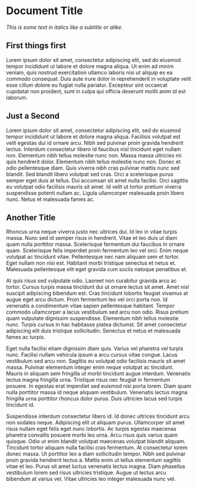 # Document Title

_This is some text in italics like a subtitle or alike._

## First things first

Lorem ipsum dolor sit amet, consectetur adipiscing elit, sed do eiusmod tempor incididunt ut labore et dolore magna aliqua. Ut enim ad minim veniam, quis nostrud exercitation ullamco laboris nisi ut aliquip ex ea commodo consequat. Duis aute irure dolor in reprehenderit in voluptate velit esse cillum dolore eu fugiat nulla pariatur. Excepteur sint occaecat cupidatat non proident, sunt in culpa qui officia deserunt mollit anim id est laborum.

## Just a Second

Lorem ipsum dolor sit amet, consectetur adipiscing elit, sed do eiusmod tempor incididunt ut labore et dolore magna aliqua. Facilisis volutpat est velit egestas dui id ornare arcu. Nibh sed pulvinar proin gravida hendrerit lectus. Interdum consectetur libero id faucibus nisl tincidunt eget nullam non. Elementum nibh tellus molestie nunc non. Massa massa ultricies mi quis hendrerit dolor. Elementum nibh tellus molestie nunc non. Donec et odio pellentesque diam. Quis viverra nibh cras pulvinar mattis nunc sed blandit. Sed blandit libero volutpat sed cras. Orci a scelerisque purus semper eget duis at tellus. Dui accumsan sit amet nulla facilisi. Orci sagittis eu volutpat odio facilisis mauris sit amet. Id velit ut tortor pretium viverra suspendisse potenti nullam ac. Ligula ullamcorper malesuada proin libero nunc. Netus et malesuada fames ac.

## Another Title

Rhoncus urna neque viverra justo nec ultrices dui. Id leo in vitae turpis massa. Nunc sed id semper risus in hendrerit. Vitae et leo duis ut diam quam nulla porttitor massa. Scelerisque fermentum dui faucibus in ornare quam. Scelerisque felis imperdiet proin fermentum leo vel orci. Enim neque volutpat ac tincidunt vitae. Pellentesque nec nam aliquam sem et tortor. Eget nullam non nisi est. Habitant morbi tristique senectus et netus et. Malesuada pellentesque elit eget gravida cum sociis natoque penatibus et.

At quis risus sed vulputate odio. Laoreet non curabitur gravida arcu ac tortor. Cursus turpis massa tincidunt dui ut ornare lectus sit amet. Amet nisl suscipit adipiscing bibendum est. Cras tincidunt lobortis feugiat vivamus at augue eget arcu dictum. Proin fermentum leo vel orci porta non. Id venenatis a condimentum vitae sapien pellentesque habitant. Tempor commodo ullamcorper a lacus vestibulum sed arcu non odio. Risus pretium quam vulputate dignissim suspendisse. Elementum nibh tellus molestie nunc. Turpis cursus in hac habitasse platea dictumst. Sit amet consectetur adipiscing elit duis tristique sollicitudin. Senectus et netus et malesuada fames ac turpis.

<div class="page-break"></div>

Eget nulla facilisi etiam dignissim diam quis. Varius vel pharetra vel turpis nunc. Facilisi nullam vehicula ipsum a arcu cursus vitae congue. Lacus vestibulum sed arcu non. Sagittis eu volutpat odio facilisis mauris sit amet massa. Pulvinar elementum integer enim neque volutpat ac tincidunt. Mauris in aliquam sem fringilla ut morbi tincidunt augue interdum. Venenatis lectus magna fringilla urna. Tristique risus nec feugiat in fermentum posuere. In egestas erat imperdiet sed euismod nisi porta lorem. Diam quam nulla porttitor massa id neque aliquam vestibulum. Venenatis lectus magna fringilla urna porttitor rhoncus dolor purus. Duis ultricies lacus sed turpis tincidunt id.

Suspendisse interdum consectetur libero id. Id donec ultrices tincidunt arcu non sodales neque. Adipiscing elit ut aliquam purus. Ullamcorper sit amet risus nullam eget felis eget nunc lobortis. Ac turpis egestas maecenas pharetra convallis posuere morbi leo urna. Arcu risus quis varius quam quisque. Odio ut enim blandit volutpat maecenas volutpat blandit aliquam. Tincidunt tortor aliquam nulla facilisi cras fermentum. At consectetur lorem donec massa. Ut porttitor leo a diam sollicitudin tempor. Nibh sed pulvinar proin gravida hendrerit lectus a. Mattis enim ut tellus elementum sagittis vitae et leo. Purus sit amet luctus venenatis lectus magna. Diam phasellus vestibulum lorem sed risus ultricies tristique. Augue ut lectus arcu bibendum at varius vel. Vitae ultricies leo integer malesuada nunc vel.